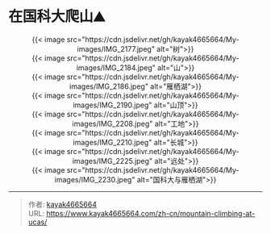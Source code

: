 # 在国科大爬山⛰️


<!--more-->

<div align="center">
{{< image src="https://cdn.jsdelivr.net/gh/kayak4665664/My-images/IMG_2177.jpeg" alt="树">}}
</div>

<div align="center">
{{< image src="https://cdn.jsdelivr.net/gh/kayak4665664/My-images/IMG_2184.jpeg" alt="山">}}
</div>

<div align="center">
{{< image src="https://cdn.jsdelivr.net/gh/kayak4665664/My-images/IMG_2186.jpeg" alt="雁栖湖">}}
</div>

<div align="center">
{{< image src="https://cdn.jsdelivr.net/gh/kayak4665664/My-images/IMG_2190.jpeg" alt="山顶">}}
</div>

<div align="center">
{{< image src="https://cdn.jsdelivr.net/gh/kayak4665664/My-images/IMG_2208.jpeg" alt="工地">}}
</div>

<div align="center">
{{< image src="https://cdn.jsdelivr.net/gh/kayak4665664/My-images/IMG_2210.jpeg" alt="长城">}}
</div>

<div align="center">
{{< image src="https://cdn.jsdelivr.net/gh/kayak4665664/My-images/IMG_2225.jpeg" alt="远处">}}
</div>

<div align="center">
{{< image src="https://cdn.jsdelivr.net/gh/kayak4665664/My-images/IMG_2230.jpeg" alt="国科大与雁栖湖">}}
</div>

---

> 作者: [kayak4665664](https://github.com/kayak4665664)  
> URL: https://www.kayak4665664.com/zh-cn/mountain-climbing-at-ucas/  

